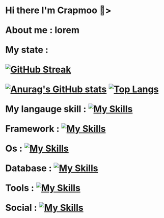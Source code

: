 <h1 text-align=center> Hi there I'm Crapmoo  👋>

About me : lorem

My state :

[![GitHub Streak](https://streak-stats.demolab.com?user=Crapmoo&theme=modern-lilac2)](https://git.io/streak-stats)

[![Anurag's GitHub stats](https://github-readme-stats.vercel.app/api?username=Crapmoo&show_icons=true&bg_color=DEG,fe6565,a40eb0&text_color=FFFFFF&title_color=FFFFFF)](https://github.com/anuraghazra/github-readme-stats)
[![Top Langs](https://github-readme-stats.vercel.app/api/top-langs/?username=Crapmoo&layout=compact&show_icons=true&bg_color=DEG,d923bd,5023d9&text_color=FFFFFF&title_color=FFFFFF)](https://github.com/anuraghazra/github-readme-stats)

My langauge skill :
[![My Skills](https://skillicons.dev/icons?i=c,cpp,java,py,js,css,html,php)](https://skillicons.dev)

Framework :
[![My Skills](https://skillicons.dev/icons?i=react)](https://skillicons.dev)

Os :
[![My Skills](https://skillicons.dev/icons?i=linux)](https://skillicons.dev)

Database :
[![My Skills](https://skillicons.dev/icons?i=mysql)](https://skillicons.dev)

Tools :
[![My Skills](https://skillicons.dev/icons?i=ps,vscode,pr)](https://skillicons.dev)

Social :
[![My Skills](https://skillicons.dev/icons?i=twitter,discord,stackoverflow)](https://skillicons.dev)


